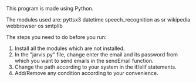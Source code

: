 This program is made using Python.

The modules used are:
 pyttsx3
 datetime
 speech_recognition as sr
 wikipedia
 webbrowser
 os
 smtplib

 The steps you need to do before you run:
 1. Install all the modules which are not installed.
 2. In the "jarvis.py" file, change enter the email and its password from which you want to send emails in the sendEmail function.
 3. Change the path according to your system  in the if/elif statements.
 4. Add/Remove any condition according to your convenience.
